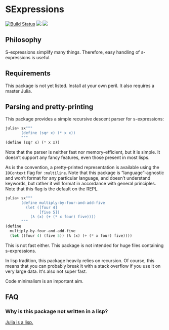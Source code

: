 # SExpressions

[![Build Status](https://travis-ci.org/TotalVerb/SExpressions.jl.svg?branch=master)](https://travis-ci.org/TotalVerb/SExpressions.jl)
[![](https://img.shields.io/badge/docs-stable-blue.svg)](https://wafy.me/SExpressions.jl/stable)
[![](https://img.shields.io/badge/docs-latest-blue.svg)](https://wafy.me/SExpressions.jl/latest)

## Philosophy

S-expressions simplify many things. Therefore, easy handling of s-expressions
is useful.

## Requirements

This package is not yet listed. Install at your own peril. It also requires a
master Julia.

## Parsing and pretty-printing

This package provides a simple recursive descent parser for s-expressions:

```julia
julia> sx"""
       (define (sqr x) (* x x))
       """
(define (sqr x) (* x x))
```

Note that the parser is neither fast nor memory-efficient, but it is simple. It
doesn’t support any fancy features, even those present in most lisps.

As is the convention, a pretty-printed representation is available using the
`IOContext` flag for `:multiline`. Note that this package is “language”-agnostic
and won’t format for any particular language, and doesn’t understand keywords,
but rather it will format in accordance with general principles. Note that this
flag is the default on the REPL.

```julia
julia> sx"""
       (define multiply-by-four-and-add-five
         (let ([four 4]
               [five 5])
           (λ (x) (+ (* x four) five))))
       """
(define
  multiply-by-four-and-add-five
  (let ((four 4) (five 5)) (λ (x) (+ (* x four) five))))
```

This is not fast either. This package is not intended for huge files containing
s-expressions.

In lisp tradition, this package heavily relies on recursion. Of course, this
means that you can probably break it with a stack overflow if you use it on very
large data. It's also not super fast.

Code minimalism is an important aim.

## FAQ

### Why is this package not written in a lisp?

[Julia is a lisp.](https://www.youtube.com/watch?v=dK3zRXhrFZY)
